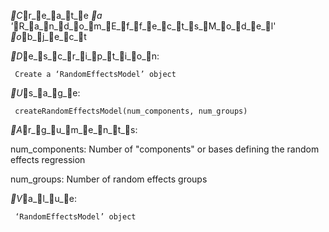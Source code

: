 _C_r_e_a_t_e _a '_R_a_n_d_o_m_E_f_f_e_c_t_s_M_o_d_e_l' _o_b_j_e_c_t

_D_e_s_c_r_i_p_t_i_o_n:

     Create a ‘RandomEffectsModel’ object

_U_s_a_g_e:

     createRandomEffectsModel(num_components, num_groups)
     
_A_r_g_u_m_e_n_t_s:

num_components: Number of "components" or bases defining the random
          effects regression

num_groups: Number of random effects groups

_V_a_l_u_e:

     ‘RandomEffectsModel’ object

